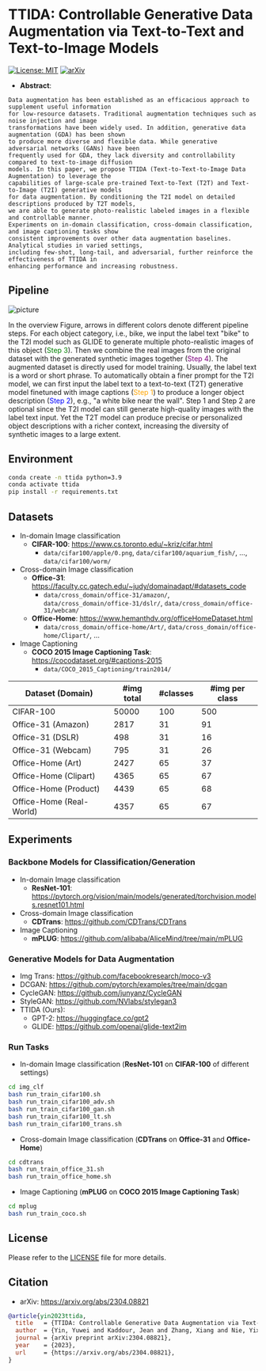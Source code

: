 # TTIDA: Controllable Generative Data Augmentation via Text-to-Text and Text-to-Image Models

[![License: MIT](https://img.shields.io/badge/License-MIT-yellow.svg)](https://opensource.org/licenses/MIT)
[![arXiv](https://img.shields.io/badge/arXiv-2304.08821-b31b1b.svg)](https://arxiv.org/abs/2304.08821)

* **Abstract**:

```text
Data augmentation has been established as an efficacious approach to supplement useful information 
for low-resource datasets. Traditional augmentation techniques such as noise injection and image 
transformations have been widely used. In addition, generative data augmentation (GDA) has been shown 
to produce more diverse and flexible data. While generative adversarial networks (GANs) have been 
frequently used for GDA, they lack diversity and controllability compared to text-to-image diffusion 
models. In this paper, we propose TTIDA (Text-to-Text-to-Image Data Augmentation) to leverage the 
capabilities of large-scale pre-trained Text-to-Text (T2T) and Text-to-Image (T2I) generative models 
for data augmentation. By conditioning the T2I model on detailed descriptions produced by T2T models, 
we are able to generate photo-realistic labeled images in a flexible and controllable manner. 
Experiments on in-domain classification, cross-domain classification, and image captioning tasks show 
consistent improvements over other data augmentation baselines. Analytical studies in varied settings, 
including few-shot, long-tail, and adversarial, further reinforce the effectiveness of TTIDA in 
enhancing performance and increasing robustness.
```

## Pipeline

![picture](https://yuweiyin.com/files/img/2023-04-18-TTIDA.png)

In the overview Figure, arrows in different colors denote different pipeline steps. 
For each object category, i.e., bike, we input the label text "bike" to the T2I model 
such as GLIDE to generate multiple photo-realistic images of this object 
(<span style="color:green">Step 3</span>). Then we combine the real images from the 
original dataset with the generated synthetic images together 
(<span style="color:purple">Step 4</span>). The augmented dataset is directly used for model training.
Usually, the label text is a word or short phrase. To automatically obtain a finer prompt for the T2I model, 
we can first input the label text to a text-to-text (T2T) generative model finetuned with image captions 
(<span style="color:orange">Step 1</span>) to produce a longer object description 
(<span style="color:blue">Step 2</span>), e.g., "a white bike near the wall".
Step 1 and Step 2 are optional since the T2I model can still generate high-quality 
images with the label text input. Yet the T2T model can produce precise or personalized object 
descriptions with a richer context, increasing the diversity of synthetic images to a large extent.


## Environment

```bash
conda create -n ttida python=3.9
conda activate ttida
pip install -r requirements.txt
```

## Datasets

* In-domain Image classification
  * **CIFAR-100**: https://www.cs.toronto.edu/~kriz/cifar.html
    * `data/cifar100/apple/0.png`, `data/cifar100/aquarium_fish/`, ..., `data/cifar100/worm/`
* Cross-domain Image classification
  * **Office-31**: https://faculty.cc.gatech.edu/~judy/domainadapt/#datasets_code
    * `data/cross_domain/office-31/amazon/`, `data/cross_domain/office-31/dslr/`, `data/cross_domain/office-31/webcam/`
  * **Office-Home**: https://www.hemanthdv.org/officeHomeDataset.html
    * `data/cross_domain/office-home/Art/`, `data/cross_domain/office-home/Clipart/`, ...
* Image Captioning
  * **COCO 2015 Image Captioning Task**: https://cocodataset.org/#captions-2015
    * `data/COCO_2015_Captioning/train2014/`

| Dataset (Domain)         | #img total | #classes | #img per class |
|--------------------------|------------|----------|----------------|
| CIFAR-100                | 50000      | 100      | 500            |
| Office-31 (Amazon)       | 2817       | 31       | 91             |
| Office-31 (DSLR)         | 498        | 31       | 16             |
| Office-31 (Webcam)       | 795        | 31       | 26             |
| Office-Home (Art)        | 2427       | 65       | 37             |
| Office-Home (Clipart)    | 4365       | 65       | 67             |
| Office-Home (Product)    | 4439       | 65       | 68             |
| Office-Home (Real-World) | 4357       | 65       | 67             |


## Experiments

### Backbone Models for Classification/Generation

* In-domain Image classification
  * **ResNet-101**: https://pytorch.org/vision/main/models/generated/torchvision.models.resnet101.html
* Cross-domain Image classification
  * **CDTrans**: https://github.com/CDTrans/CDTrans
* Image Captioning
  * **mPLUG**: https://github.com/alibaba/AliceMind/tree/main/mPLUG

### Generative Models for Data Augmentation

* Img Trans: https://github.com/facebookresearch/moco-v3
* DCGAN: https://github.com/pytorch/examples/tree/main/dcgan
* CycleGAN: https://github.com/junyanz/CycleGAN
* StyleGAN: https://github.com/NVlabs/stylegan3
* TTIDA (Ours):
  * GPT-2: https://huggingface.co/gpt2
  * GLIDE: https://github.com/openai/glide-text2im

### Run Tasks

* In-domain Image classification (**ResNet-101** on **CIFAR-100** of different settings)

```bash
cd img_clf
bash run_train_cifar100.sh
bash run_train_cifar100_adv.sh
bash run_train_cifar100_gan.sh
bash run_train_cifar100_lt.sh
bash run_train_cifar100_trans.sh
```

* Cross-domain Image classification (**CDTrans** on **Office-31** and **Office-Home**)

```bash
cd cdtrans
bash run_train_office_31.sh
bash run_train_office_home.sh
```

* Image Captioning (**mPLUG** on **COCO 2015 Image Captioning Task**)

```bash
cd mplug
bash run_train_coco.sh
```

## License

Please refer to the [LICENSE](./LICENSE) file for more details.


## Citation

* arXiv: https://arxiv.org/abs/2304.08821

```bibtex
@article{yin2023ttida,
  title   = {TTIDA: Controllable Generative Data Augmentation via Text-to-Text and Text-to-Image Models},
  author  = {Yin, Yuwei and Kaddour, Jean and Zhang, Xiang and Nie, Yixin and Liu, Zhenguang and Kong, Lingpeng and Liu, Qi},
  journal = {arXiv preprint arXiv:2304.08821},
  year    = {2023},
  url     = {https://arxiv.org/abs/2304.08821},
}
```
